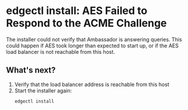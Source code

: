 # edgectl install: AES Failed to Respond to the ACME Challenge
 
The installer could not verify that Ambassador is answering queries. This could happen if AES took longer than expected to start up, or if the AES load balancer is not reachable from this host.

## What's next?

1. Verify that the load balancer address is reachable from this host
2. Start the installer again:
   ```shell
   edgectl install
   ```
